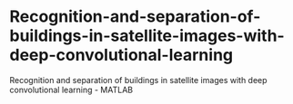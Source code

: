 # Recognition-and-separation-of-buildings-in-satellite-images-with-deep-convolutional-learning
Recognition and separation of buildings in satellite images with deep convolutional learning - MATLAB
